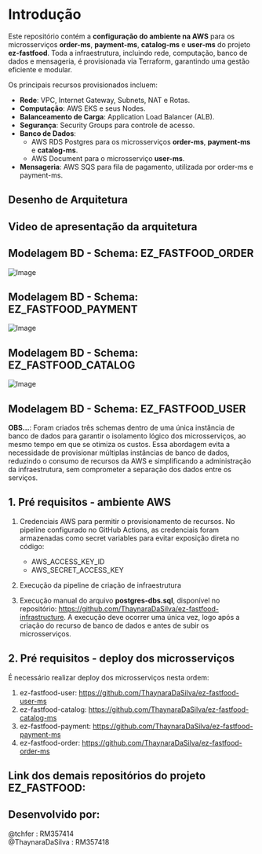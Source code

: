 # Introdução

Este repositório contém a **configuração do ambiente na AWS** para os microsserviços **order-ms**, **payment-ms**, **catalog-ms** e **user-ms** do projeto **ez-fastfood**. Toda a infraestrutura, incluindo rede, computação, banco de dados e mensageria, é provisionada via Terraform, garantindo uma gestão eficiente e modular.

Os principais recursos provisionados incluem:

- **Rede**: VPC, Internet Gateway, Subnets, NAT e Rotas.
- **Computação**: AWS EKS e seus Nodes.
- **Balanceamento de Carga**: Application Load Balancer (ALB).
- **Segurança**: Security Groups para controle de acesso.
- **Banco de Dados**: 
  - AWS RDS Postgres para os microsserviços **order-ms**, **payment-ms** e **catalog-ms**.
  - AWS Document para o microsserviço **user-ms**.
- **Mensageria**: AWS SQS para fila de pagamento, utilizada por order-ms e payment-ms.

## Desenho de Arquitetura

## Video de apresentação da arquitetura

## Modelagem BD - Schema: EZ_FASTFOOD_ORDER
![Image](https://github.com/user-attachments/assets/90cf4f0f-7c17-4168-9abc-32a437f99866)

## Modelagem BD - Schema: EZ_FASTFOOD_PAYMENT
![Image](https://github.com/user-attachments/assets/ce4193ab-0e5b-462d-b161-ef04167c1b40)

## Modelagem BD - Schema: EZ_FASTFOOD_CATALOG
![Image](https://github.com/user-attachments/assets/34139a6d-bf65-4465-9b8e-083ba6519ffd)

## Modelagem BD - Schema: EZ_FASTFOOD_USER

**OBS...**: Foram criados três schemas dentro de uma única instância de banco de dados para garantir o isolamento lógico dos microsserviços, ao mesmo tempo em que se otimiza os custos. Essa abordagem evita a necessidade de provisionar múltiplas instâncias de banco de dados, reduzindo o consumo de recursos da AWS e simplificando a administração da infraestrutura, sem comprometer a separação dos dados entre os serviços.

## 1. Pré requisitos - ambiente AWS
1. Credenciais AWS para permitir o provisionamento de recursos. No pipeline configurado no GitHub Actions, as credenciais foram armazenadas como secret variables para evitar exposição direta no código:
   - AWS_ACCESS_KEY_ID
   - AWS_SECRET_ACCESS_KEY
  
2. Execução da pipeline de criação de infraestrutura

3. Execução manual do arquivo **postgres-dbs.sql**, disponível no repositório: https://github.com/ThaynaraDaSilva/ez-fastfood-infrastructure. A execução deve ocorrer uma única vez, logo após a criação do recurso de banco de dados e antes de subir os microsserviços.


## 2. Pré requisitos - deploy dos microsserviços
É necessário realizar deploy dos microsserviços nesta ordem:

1. ez-fastfood-user: https://github.com/ThaynaraDaSilva/ez-fastfood-user-ms 
2. ez-fastfood-catalog: https://github.com/ThaynaraDaSilva/ez-fastfood-catalog-ms
3. ez-fastfood-payment: https://github.com/ThaynaraDaSilva/ez-fastfood-payment-ms
4. ez-fastfood-order: https://github.com/ThaynaraDaSilva/ez-fastfood-order-ms

## Link dos demais repositórios do projeto EZ_FASTFOOD:


## Desenvolvido por:
@tchfer : RM357414<br>
@ThaynaraDaSilva : RM357418<br>
